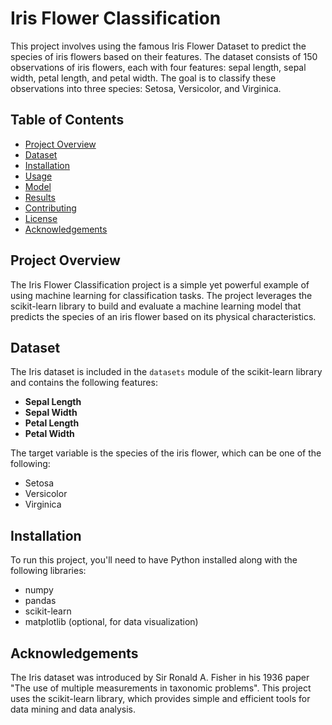 # Iris Flower Classification

This project involves using the famous Iris Flower Dataset to predict the species of iris flowers based on their features. The dataset consists of 150 observations of iris flowers, each with four features: sepal length, sepal width, petal length, and petal width. The goal is to classify these observations into three species: Setosa, Versicolor, and Virginica.

## Table of Contents

- [Project Overview](#project-overview)
- [Dataset](#dataset)
- [Installation](#installation)
- [Usage](#usage)
- [Model](#model)
- [Results](#results)
- [Contributing](#contributing)
- [License](#license)
- [Acknowledgements](#acknowledgements)

## Project Overview

The Iris Flower Classification project is a simple yet powerful example of using machine learning for classification tasks. The project leverages the scikit-learn library to build and evaluate a machine learning model that predicts the species of an iris flower based on its physical characteristics.

## Dataset

The Iris dataset is included in the `datasets` module of the scikit-learn library and contains the following features:

- **Sepal Length**
- **Sepal Width**
- **Petal Length**
- **Petal Width**

The target variable is the species of the iris flower, which can be one of the following:

- Setosa
- Versicolor
- Virginica

## Installation

To run this project, you'll need to have Python installed along with the following libraries:

- numpy
- pandas
- scikit-learn
- matplotlib (optional, for data visualization)

## Acknowledgements
The Iris dataset was introduced by Sir Ronald A. Fisher in his 1936 paper "The use of multiple measurements in taxonomic problems".
This project uses the scikit-learn library, which provides simple and efficient tools for data mining and data analysis.
